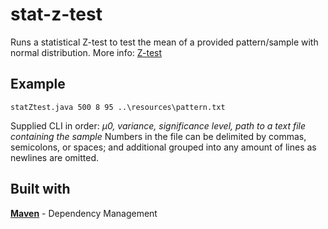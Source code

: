 # stat-z-test
Runs a statistical Z-test to test the mean of a provided pattern/sample with normal distribution. More info: [Z-test](https://en.wikipedia.org/wiki/Z-test)
## Example
```
statZtest.java 500 8 95 ..\resources\pattern.txt
```
Supplied CLI in order: *μ0, variance, significance level, path to a text file containing the sample*
Numbers in the file can be delimited by commas, semicolons, or spaces; and additional grouped into any amount of lines as newlines are omitted.
## Built with
[**Maven**](https://maven.apache.org/) - Dependency Management

